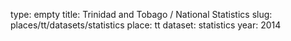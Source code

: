 type: empty
title: Trinidad and Tobago / National Statistics
slug: places/tt/datasets/statistics
place: tt
dataset: statistics
year: 2014
